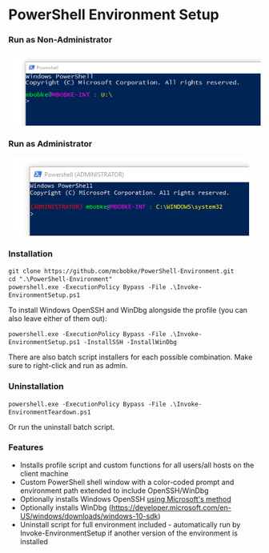 ﻿# PowerShell Environment Setup

### Run as Non-Administrator

![Non-Admin](images/ps_standard.png)

### Run as Administrator

![Admin](images/ps_admin.png)

### Installation

```
git clone https://github.com/mcbobke/PowerShell-Environment.git
cd ".\PowerShell-Environment"
powershell.exe -ExecutionPolicy Bypass -File .\Invoke-EnvironmentSetup.ps1
```

To install Windows OpenSSH and WinDbg alongside the profile (you can also leave either of them out):

```
powershell.exe -ExecutionPolicy Bypass -File .\Invoke-EnvironmentSetup.ps1 -InstallSSH -InstallWinDbg
```

There are also batch script installers for each possible combination. Make sure to right-click and run as admin.

### Uninstallation

```
powershell.exe -ExecutionPolicy Bypass -File .\Invoke-EnvironmentTeardown.ps1
```

Or run the uninstall batch script.

### Features

* Installs profile script and custom functions for all users/all hosts on the client machine
* Custom PowerShell shell window with a color-coded prompt and environment path extended to include OpenSSH/WinDbg
* Optionally installs Windows OpenSSH [using Microsoft's method](https://github.com/PowerShell/Win32-OpenSSH/wiki/Install-Win32-OpenSSH)
* Optionally installs WinDbg (https://developer.microsoft.com/en-US/windows/downloads/windows-10-sdk)
* Uninstall script for full environment included - automatically run by Invoke-EnvironmentSetup if another version of the environment is installed
